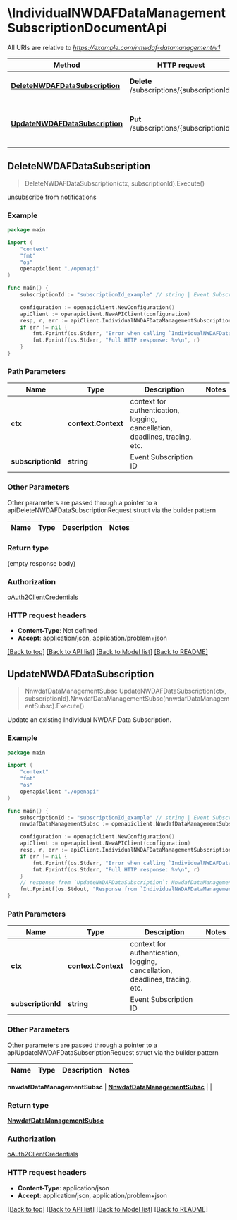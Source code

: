 # \IndividualNWDAFDataManagementSubscriptionDocumentApi

All URIs are relative to *https://example.com/nnwdaf-datamanagement/v1*

Method | HTTP request | Description
------------- | ------------- | -------------
[**DeleteNWDAFDataSubscription**](IndividualNWDAFDataManagementSubscriptionDocumentApi.md#DeleteNWDAFDataSubscription) | **Delete** /subscriptions/{subscriptionId} | unsubscribe from notifications
[**UpdateNWDAFDataSubscription**](IndividualNWDAFDataManagementSubscriptionDocumentApi.md#UpdateNWDAFDataSubscription) | **Put** /subscriptions/{subscriptionId} | Update an existing Individual NWDAF Data Subscription.



## DeleteNWDAFDataSubscription

> DeleteNWDAFDataSubscription(ctx, subscriptionId).Execute()

unsubscribe from notifications

### Example

```go
package main

import (
    "context"
    "fmt"
    "os"
    openapiclient "./openapi"
)

func main() {
    subscriptionId := "subscriptionId_example" // string | Event Subscription ID

    configuration := openapiclient.NewConfiguration()
    apiClient := openapiclient.NewAPIClient(configuration)
    resp, r, err := apiClient.IndividualNWDAFDataManagementSubscriptionDocumentApi.DeleteNWDAFDataSubscription(context.Background(), subscriptionId).Execute()
    if err != nil {
        fmt.Fprintf(os.Stderr, "Error when calling `IndividualNWDAFDataManagementSubscriptionDocumentApi.DeleteNWDAFDataSubscription``: %v\n", err)
        fmt.Fprintf(os.Stderr, "Full HTTP response: %v\n", r)
    }
}
```

### Path Parameters


Name | Type | Description  | Notes
------------- | ------------- | ------------- | -------------
**ctx** | **context.Context** | context for authentication, logging, cancellation, deadlines, tracing, etc.
**subscriptionId** | **string** | Event Subscription ID | 

### Other Parameters

Other parameters are passed through a pointer to a apiDeleteNWDAFDataSubscriptionRequest struct via the builder pattern


Name | Type | Description  | Notes
------------- | ------------- | ------------- | -------------


### Return type

 (empty response body)

### Authorization

[oAuth2ClientCredentials](../README.md#oAuth2ClientCredentials)

### HTTP request headers

- **Content-Type**: Not defined
- **Accept**: application/json, application/problem+json

[[Back to top]](#) [[Back to API list]](../README.md#documentation-for-api-endpoints)
[[Back to Model list]](../README.md#documentation-for-models)
[[Back to README]](../README.md)


## UpdateNWDAFDataSubscription

> NnwdafDataManagementSubsc UpdateNWDAFDataSubscription(ctx, subscriptionId).NnwdafDataManagementSubsc(nnwdafDataManagementSubsc).Execute()

Update an existing Individual NWDAF Data Subscription.

### Example

```go
package main

import (
    "context"
    "fmt"
    "os"
    openapiclient "./openapi"
)

func main() {
    subscriptionId := "subscriptionId_example" // string | Event Subscription ID
    nnwdafDataManagementSubsc := openapiclient.NnwdafDataManagementSubsc{Interface{}: new(interface{})} // NnwdafDataManagementSubsc | 

    configuration := openapiclient.NewConfiguration()
    apiClient := openapiclient.NewAPIClient(configuration)
    resp, r, err := apiClient.IndividualNWDAFDataManagementSubscriptionDocumentApi.UpdateNWDAFDataSubscription(context.Background(), subscriptionId).NnwdafDataManagementSubsc(nnwdafDataManagementSubsc).Execute()
    if err != nil {
        fmt.Fprintf(os.Stderr, "Error when calling `IndividualNWDAFDataManagementSubscriptionDocumentApi.UpdateNWDAFDataSubscription``: %v\n", err)
        fmt.Fprintf(os.Stderr, "Full HTTP response: %v\n", r)
    }
    // response from `UpdateNWDAFDataSubscription`: NnwdafDataManagementSubsc
    fmt.Fprintf(os.Stdout, "Response from `IndividualNWDAFDataManagementSubscriptionDocumentApi.UpdateNWDAFDataSubscription`: %v\n", resp)
}
```

### Path Parameters


Name | Type | Description  | Notes
------------- | ------------- | ------------- | -------------
**ctx** | **context.Context** | context for authentication, logging, cancellation, deadlines, tracing, etc.
**subscriptionId** | **string** | Event Subscription ID | 

### Other Parameters

Other parameters are passed through a pointer to a apiUpdateNWDAFDataSubscriptionRequest struct via the builder pattern


Name | Type | Description  | Notes
------------- | ------------- | ------------- | -------------

 **nnwdafDataManagementSubsc** | [**NnwdafDataManagementSubsc**](NnwdafDataManagementSubsc.md) |  | 

### Return type

[**NnwdafDataManagementSubsc**](NnwdafDataManagementSubsc.md)

### Authorization

[oAuth2ClientCredentials](../README.md#oAuth2ClientCredentials)

### HTTP request headers

- **Content-Type**: application/json
- **Accept**: application/json, application/problem+json

[[Back to top]](#) [[Back to API list]](../README.md#documentation-for-api-endpoints)
[[Back to Model list]](../README.md#documentation-for-models)
[[Back to README]](../README.md)

